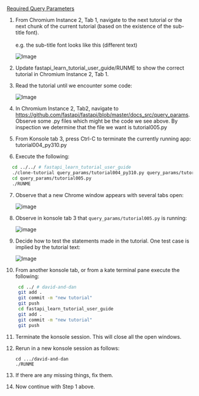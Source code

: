 [Required Query Parameters](https://fastapi.tiangolo.com/tutorial/query-params/#required-query-parameters)


1. From Chromium Instance 2, Tab 1, navigate to the next tutorial or the next chunk of the current tutorial (based on the existence of the sub-title font).
     <br><br>e.g. the sub-title font looks like this (different text)

     ![Image](https://github.com/user-attachments/assets/87a516aa-6cf3-4bd5-a5a3-f9e01148cadb)

2. Update fastapi_learn_tutorial_user_guide/RUNME to show the correct tutorial in Chromium Instance 2, Tab 1.
3. Read the tutorial until we encounter some code:

     ![Image](https://github.com/user-attachments/assets/eab3c212-b07c-4818-a331-6033fd0af548)

4. In Chromium Instance 2, Tab2, navigate to https://github.com/fastapi/fastapi/blob/master/docs_src/query_params.  Observe some .py files which might be the code we see above. By inspection we determine that the file we want is tutorial005.py
5.  From Konsole tab 3, press Ctrl-C to terminate the currently running app: tutorial004_py310.py
6.  Execute the following:
   ``` bash
     cd ../../ # fastapi_learn_tutorial_user_guide
     ./clone-tutorial query_params/tutorial004_py310.py query_params/tutorial005.py
     cd query_params/tutorial005.py
     ./RUNME
   ```
7. Observe that a new Chrome window appears with several tabs open:

     ![image](https://github.com/user-attachments/assets/b5097f1c-88b4-43a7-b31f-c56b0d0917ae)

8. Observe in konsole tab 3 that `query_params/tutorial005.py` is running:

     ![image](https://github.com/user-attachments/assets/da4811c9-3576-47e0-9b4b-015b23fe2bfb)

9. Decide how to test the statements made in the tutorial. One test case is implied by the tutorial text:

     ![Image](https://github.com/user-attachments/assets/606eb18d-4328-40dd-94ea-e976e1aede61)

10. From another konsole tab, or from a kate terminal pane execute the following:
    ```bash
     cd ../ # david-and-dan
     git add .
     git commit -m "new tutorial"
     git push
     cd fastapi_learn_tutorial_user_guide
     git add .
     git commit -m "new tutorial"
     git push
    ```
11. Terminate the konsole session. This will close all the open windows.
12. Rerun in a new konsole session as follows:
    ```
    cd .../david-and-dan
    ./RUNME
    ```
13. If there are any missing things, fix them.
14. Now continue with Step 1 above.
